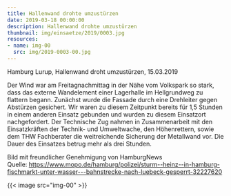 ```yaml
---
title: Hallenwand drohte umzustürzen
date: 2019-03-18 00:00:00
description: Hallenwand drohte umzustürzen
thumbnail: img/einsaetze/2019/0003.jpg
resources:
- name: img-00
  src: img/2019-0003-00.jpg
---
```


Hamburg Lurup, Hallenwand droht umzustürzen, 15.03.2019

Der Wind war am Freitagnachmittag in der Nähe vom Volkspark so stark, dass das externe Wandelement einer Lagerhalle im Hellgrundweg zu flattern begann.
Zunächst wurde die Fassade durch eine Drehleiter gegen Abstürzen gesichert.
Wir waren zu diesem Zeitpunkt bereits für 1,5 Stunden in einem anderen Einsatz gebunden und wurden zu diesem Einsatzort nachgefordert.
Der Technische Zug nahmen in Zusammenarbeit mit den Einsatzkräften der Technik- und Umweltwache, den Höhenrettern, sowie dem THW Fachberater die weitreichende Sicherung der Metallwand vor.
Die Dauer des Einsatzes betrug mehr als drei Stunden.

Bild mit freundlicher Genehmigung von HamburgNews  
Quelle: https://www.mopo.de/hamburg/polizei/sturm--heinz--in-hamburg-fischmarkt-unter-wasser---bahnstrecke-nach-luebeck-gesperrt-32227620

{{< image src="img-00" >}}  
